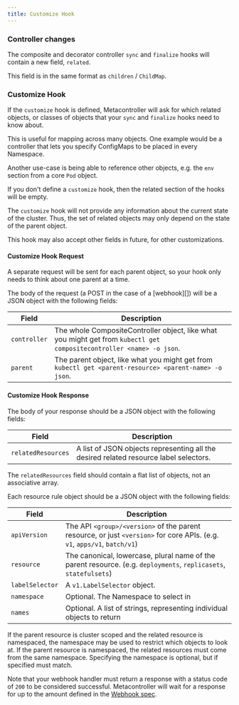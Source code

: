 ```yaml
---
title: Customize Hook
---
```

### Controller changes

The composite and decorator controller `sync` and `finalize` hooks will contain a new field, `related`.

This field is in the same format as `children` / `ChildMap`.

### Customize Hook

If the `customize` hook is defined, Metacontroller will ask for which related
objects, or classes of objects that your `sync` and `finalize` hooks need to
know about.

This is useful for mapping across many objects. One example would be a
controller that lets you specify ConfigMaps to be placed in every Namespace.

Another use-case is being able to reference other objects, e.g. the `env`
section from a core `Pod` object.

If you don't define a `customize` hook, then the related section of the hooks will
be empty.

The `customize` hook will not provide any information about the current state of
the cluster. Thus, the set of related objects may only depend on the state of
the parent object.

This hook may also accept other fields in future, for other customizations.

#### Customize Hook Request

A separate request will be sent for each parent object,
so your hook only needs to think about one parent at a time.

The body of the request (a POST in the case of a [webhook][])
will be a JSON object with the following fields:

| Field | Description |
| ----- | ----------- |
| `controller` | The whole CompositeController object, like what you might get from `kubectl get compositecontroller <name> -o json`. |
| `parent` | The parent object, like what you might get from `kubectl get <parent-resource> <parent-name> -o json`. |

#### Customize Hook Response

The body of your response should be a JSON object with the following fields:

| Field | Description |
| ----- | ----------- |
| `relatedResources` | A list of JSON objects representing all the desired related resource label selectors. |

The `relatedResources` field should contain a flat list of objects,
not an associative array.

Each resource rule object should be a JSON object with the following fields:

| Field | Description |
| ----- | ----------- |
| `apiVersion` | The API `<group>/<version>` of the parent resource, or just `<version>` for core APIs. (e.g. `v1`, `apps/v1`, `batch/v1`) |
| `resource`   | The canonical, lowercase, plural name of the parent resource. (e.g. `deployments`, `replicasets`, `statefulsets`) |
| `labelSelector` | A `v1.LabelSelector` object. |
| `namespace` | Optional. The Namespace to select in |
| `names` | Optional. A list of strings, representing individual objects to return |

If the parent resource is cluster scoped and the related resource is namespaced,
the namespace may be used to restrict which objects to look at. If the parent
resource is namespaced, the related resources must come from the same namespace.
Specifying the namespace is optional, but if specified must match.

Note that your webhook handler must return a response with a status code of `200`
to be considered successful. Metacontroller will wait for a response for up to the
amount defined in the [Webhook spec](/api/hook/#webhook).
